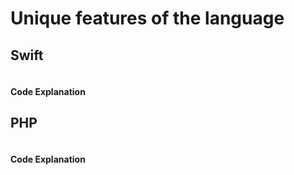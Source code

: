 # Unique features of the language

## Swift
```swift
```
#### Code Explanation
## PHP
```php
```
#### Code Explanation